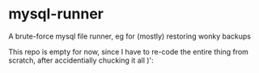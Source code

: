 # mysql-runner
A brute-force mysql file runner, eg for (mostly) restoring wonky backups

This repo is empty for now, since I have to re-code the entire thing from scratch, after accidentially chucking it all )':
